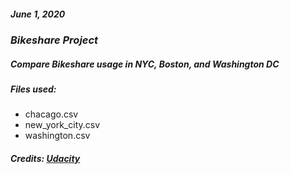 ##### June 1, 2020

### _Bikeshare Project_

##### Compare _Bikeshare_ usage in NYC, Boston, and Washington DC

##### Files used:
- chacago.csv
- new_york_city.csv
- washington.csv

##### Credits: [Udacity](https://www.udacity.com/course/programming-for-data-science-nanodegree--nd104)
